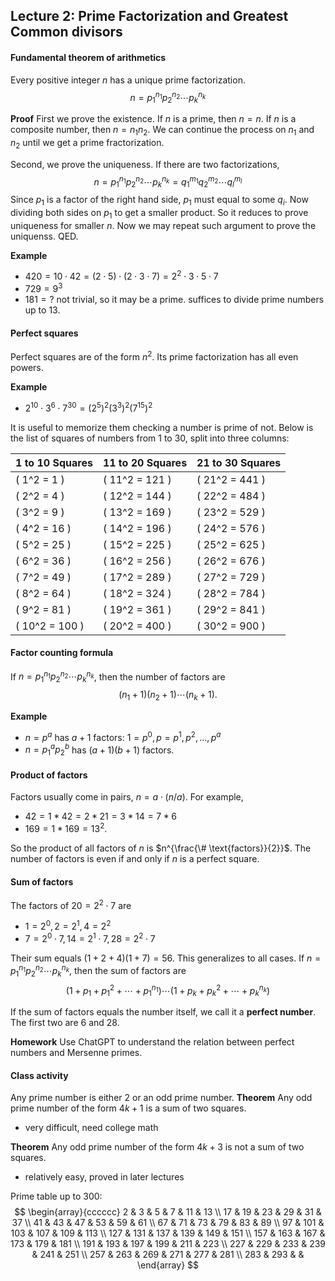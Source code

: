 ## Lecture 2: Prime Factorization and Greatest Common divisors
#### Fundamental theorem of arithmetics
Every positive integer $n$ has a unique prime factorization.
$$n=p_1^{n_1}p_2^{n_2}\cdots p_k^{n_k}$$

**Proof** First we prove the existence. If $n$ is a prime, then $n=n$. If $n$ is a composite number, then $n=n_1n_2$. We can continue the process on $n_1$ and $n_2$ until we get a prime fractorization. 

Second, we prove the uniqueness. If there are two factorizations, $$n=p_1^{n_1}p_2^{n_2}\cdots p_k^{n_k}=q_1^{m_1}q_2^{m_2}\cdots q_l^{m_l}$$
Since $p_1$ is a factor of the right hand side, $p_1$ must equal to some $q_i$. Now dividing both sides on $p_1$ to get a smaller product. So it reduces to prove uniqueness for smaller $n$. Now we may repeat such argument to prove the uniquenss. QED.

**Example** 
* $420=10\cdot42=(2\cdot5)\cdot(2\cdot3\cdot7)=2^2\cdot3\cdot5\cdot7$
* $729=9^3$
* $181=?$ not trivial, so it may be a prime. suffices to divide prime numbers up to $13$. 

#### Perfect squares
Perfect squares are of the form $n^2$. Its prime factorization has all even powers. 

**Example**
* $2^{10}\cdot3^6\cdot 7^{30}=(2^5)^2(3^3)^2(7^{15})^2$

It is useful to memorize them checking a number is prime of not. Below is the list of squares of numbers from 1 to 30, split into three columns:

| **1 to 10 Squares** | **11 to 20 Squares** | **21 to 30 Squares** |
|---------------------|----------------------|----------------------|
| \( 1^2 = 1 \)       | \( 11^2 = 121 \)     | \( 21^2 = 441 \)     |
| \( 2^2 = 4 \)       | \( 12^2 = 144 \)     | \( 22^2 = 484 \)     |
| \( 3^2 = 9 \)       | \( 13^2 = 169 \)     | \( 23^2 = 529 \)     |
| \( 4^2 = 16 \)      | \( 14^2 = 196 \)     | \( 24^2 = 576 \)     |
| \( 5^2 = 25 \)      | \( 15^2 = 225 \)     | \( 25^2 = 625 \)     |
| \( 6^2 = 36 \)      | \( 16^2 = 256 \)     | \( 26^2 = 676 \)     |
| \( 7^2 = 49 \)      | \( 17^2 = 289 \)     | \( 27^2 = 729 \)     |
| \( 8^2 = 64 \)      | \( 18^2 = 324 \)     | \( 28^2 = 784 \)     |
| \( 9^2 = 81 \)      | \( 19^2 = 361 \)     | \( 29^2 = 841 \)     |
| \( 10^2 = 100 \)    | \( 20^2 = 400 \)     | \( 30^2 = 900 \)     |

#### Factor counting formula
If $n=p_1^{n_1}p_2^{n_2}\cdots p_k^{n_k}$, then the number of factors are $$(n_1+1)(n_2+1)\cdots(n_k+1).$$

**Example** 
* $n=p^a$ has $a+1$ factors: $1=p^0,p=p^1,p^2,...,p^a$
* $n=p_1^ap_2^b$ has $(a+1)(b+1)$ factors.

#### Product of factors
Factors usually come in pairs, $n=a\cdot (n/a)$. For example, 
* $42=1*42=2*21=3*14=7*6$
* $169=1*169=13^2$. 

So the product of all factors of $n$ is $n^{\frac{\# \text{factors}}{2}}$. The number of factors is even if and only if $n$ is a perfect square.

#### Sum of factors
The factors of $20=2^2\cdot 7$ are 
* $1=2^0, 2=2^1, 4=2^2$
* $7=2^0\cdot 7, 14=2^1\cdot 7, 28=2^2\cdot 7$

Their sum equals $(1+2+4)(1+7)=56$. This generalizes to all cases. If $n=p_1^{n_1}p_2^{n_2}\cdots p_k^{n_k}$, then the sum of factors are 
$$(1+p_1+p_1^2+\cdots+p_1^{n_1})\cdots(1+p_k+p_k^2+\cdots +p_k^{n_k})$$ 

If the sum of factors equals the number itself, we call it a **perfect number**. The first two are $6$ and $28$. 

**Homework** Use ChatGPT to understand the relation between perfect numbers and Mersenne primes.

#### Class activity
Any prime number is either $2$ or an odd prime number. 
**Theorem** Any odd prime number of the form $4k+1$ is a sum of two squares. 
* very difficult, need college math

**Theorem**  Any odd prime number of the form $4k+3$ is not a sum of two squares.

* relatively easy, proved in later lectures

Prime table up to $300$:
$$
\begin{array}{cccccc}
2 & 3 & 5 & 7 & 11 & 13 \\
17 & 19 & 23 & 29 & 31 & 37 \\
41 & 43 & 47 & 53 & 59 & 61 \\
67 & 71 & 73 & 79 & 83 & 89 \\
97 & 101 & 103 & 107 & 109 & 113 \\
127 & 131 & 137 & 139 & 149 & 151 \\
157 & 163 & 167 & 173 & 179 & 181 \\
191 & 193 & 197 & 199 & 211 & 223 \\
227 & 229 & 233 & 239 & 241 & 251 \\
257 & 263 & 269 & 271 & 277 & 281 \\
283 & 293 & &
\end{array}
$$



